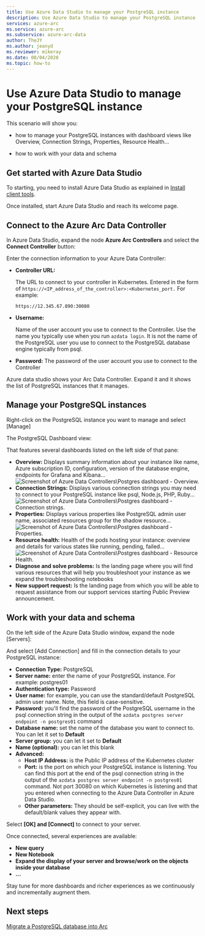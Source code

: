 ```yaml
---
title: Use Azure Data Studio to manage your PostgreSQL instance
description: Use Azure Data Studio to manage your PostgreSQL instance
services: azure-arc
ms.service: azure-arc
ms.subservice: azure-arc-data
author: TheJY
ms.author: jeanyd
ms.reviewer: mikeray
ms.date: 08/04/2020
ms.topic: how-to
---
```


# Use Azure Data Studio to manage your PostgreSQL instance


This scenario will show you:
- how to manage your PostgreSQL instances with dashboard views like Overview, Connection Strings, Properties, Resource Health...

- how to work with your data and schema

## Get started with Azure Data Studio

To starting, you need to install Azure Data Studio as explained in [Install client tools](install-client-tools.md).

Once installed, start Azure Data Studio and reach its welcome page.

## Connect to the Azure Arc Data Controller

In Azure Data Studio, expand the node **Azure Arc Controllers** and select the **Connect Controller** button:

Enter the connection information to your Azure Data Controller:

- **Controller URL:**

    The URL to connect to your controller in Kubernetes. Entered in the form of `https://<IP_address_of_the_controller>:<Kubernetes_port.`
    For example:

    ```console
    https://12.345.67.890:30080
    ```
- **Username:**

    Name of the user account you use to connect to the Controller. Use the name you typically use when you run `azdata login`. It is not the name of the PostgreSQL user you use to connect to the PostgreSQL database engine typically from psql.
- **Password:**
    The password of the user account you use to connect to the Controller


Azure data studio shows your Arc Data Controller. Expand it and it shows the list of PostgreSQL instances that it manages.

## Manage your PostgreSQL instances

Right-click on the PostgreSQL instance you want to manage and select [Manage]

The PostgreSQL Dashboard view:

That features several dashboards listed on the left side of that pane:

- **Overview:** 
    Displays summary information about your instance like name, Azure subscription ID, configuration, version of the database engine, endpoints for Grafana and Kibana...
    ![Screenshot of Azure Data Controllers\Postgres dashboard - Overview.](/assets/ADS_Jul2020_Controller_Postgres_Dashboard_Overview.jpg)
- **Connection Strings:** 
    Displays various connection strings you may need to connect to your PostgreSQL instance like psql, Node.js, PHP, Ruby...
    ![Screenshot of Azure Data Controllers\Postgres dashboard - Connection strings.](/assets/ADS_Jul2020_Controller_Postgres_Dashboard_ConnectionStrings.jpg)
- **Properties:**
    Displays various properties like PostgreSQL admin user name, associated resources group for the shadow resource...
    ![Screenshot of Azure Data Controllers\Postgres dashboard - Properties.](/assets/ADS_Jul2020_Controller_Postgres_Dashboard_Properties.jpg)
- **Resource health:** 
    Health of the pods hosting your instance: overview and details for various states like running, pending, failed...
    ![Screenshot of Azure Data Controllers\Postgres dashboard - Resource Health.](/assets/ADS_Jul2020_Controller_Postgres_Dashboard_ResourceHealth.jpg)
- **Diagnose and solve problems:** 
    Is the landing page where you will find various resources that will help you troubleshoot your instance as we expand the troubleshooting notebooks
- **New support request:** 
    Is the landing page from which you will be able to request assistance from our support services starting Public Preview announcement.

## Work with your data and schema

On the left side of the Azure Data Studio window, expand the node [Servers]:

And select [Add Connection] and fill in the connection details to your PostgreSQL instance:
- **Connection Type:** PostgreSQL
- **Server name:** enter the name of your PostgreSQL instance. For example: postgres01
- **Authentication type:** Password
- **User name:** for example, you can use the standard/default PostgreSQL admin user name. Note, this field is case-sensitive.
- **Password:** you'll find the password of the PostgreSQL username in the psql connection string in the output of the `azdata postgres server endpoint -n postgres01` command
- **Database name:** set the name of the database you want to connect to. You can let it set to __Default__
- **Server group:** you can let it set to __Default__
- **Name (optional):** you can let this blank
- **Advanced:**
    - **Host IP Address:** is the Public IP address of the Kubernetes cluster
    - **Port:** is the port on which your PostgreSQL instance is listening. You can find this port at the end of the psql connection string in the output of the `azdata postgres server endpoint -n postgres01` command. Not port 30080 on which Kubernetes is listening and that you entered when connecting to the Azure Data Controller in Azure Data Studio.
    - **Other parameters:** They should be self-explicit, you can live with the default/blank values they appear with.

Select **[OK] and [Connect]** to connect to your server.

Once connected, several experiences are available:
- **New query**
- **New Notebook**
- **Expand the display of your server and browse/work on the objects inside your database**
- **...**

Stay tune for more dashboards and richer experiences as we continuously and incrementally augment them.

## Next steps

[Migrate a PostgreSQL database into Arc](migrate-postgresql-db-into-arc.md)